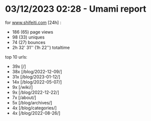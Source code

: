 # 03/12/2023 02:28 - Umami report
for www.shifeiti.com [24h] :

 - 186 (65) page views
 - 98 (33) uniques
 - 74 (27) bounces
 - 2h 32' 31'' (1h 22'') totaltime


top 10 urls:
 - 39x [/]
 - 38x [/blog/2022-12-09/]
 - 31x [/blog/2023-01-12/]
 - 14x [/blog/2022-05-07/]
 - 9x [/wiki/]
 - 9x [/blog/2022-12-22/]
 - 7x [/about/]
 - 5x [/blog/archives/]
 - 4x [/blog/categories/]
 - 4x [/blog/2022-08-26/]


